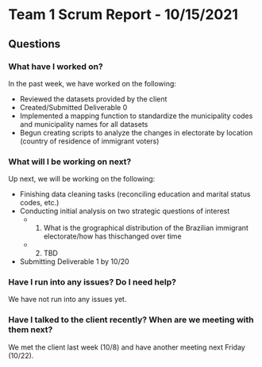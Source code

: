 # Team 1 Scrum Report - 10/15/2021

## Questions

### What have I worked on?
In the past week, we have worked on the following:
- Reviewed the datasets provided by the client
- Created/Submitted Deliverable 0
- Implemented a mapping function to standardize the municipality codes and municipality names for all datasets
- Begun creating scripts to analyze the changes in electorate by location (country of residence of immigrant voters)

### What will I be working on next?
Up next, we will be working on the following:
- Finishing data cleaning tasks (reconciling education and marital status codes, etc.)
- Conducting initial analysis on two strategic questions of interest 
    - 1. What is the grographical distribution of the Brazilian immigrant electorate/how has thischanged over time
    - 2. TBD 
- Submitting Deliverable 1 by 10/20

### Have I run into any issues? Do I need help?
We have not run into any issues yet.

### Have I talked to the client recently? When are we meeting with them next?
We met the client last week (10/8) and have another meeting next Friday (10/22).